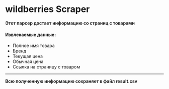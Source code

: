 # wildberries Scraper

<b> Этот парсер достает информацию со страниц с товарами </b>


<h4>Извлекаемые данные:</h4>
<ul> 
  <li>Полное имя товара </li>
  <li>Бренд</li>
  <li>Текущая цена</li>
  <li>Обычная цена</li>
  <li>Ссылка на страницу с товаром</li>
  
</ul>
<hr> 
<b> Всю полученную информацию сохраняет в файл result.csv </b>
